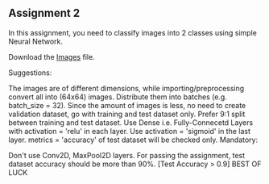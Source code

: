## Assignment 2
In this assignment, you need to classify images into 2 classes using simple Neural Network.

Download the [Images](https://github.com/VarunSriTeja/WIDS--FaceCipher/blob/main/WEEK2/Assignments/Neural%20Network%20Assignment/homer_bart.zip) file.

Suggestions:

The images are of different dimensions, while importing/preprocessing convert all into (64x64) images.
Distribute them into batches (e.g. batch_size = 32).
Since the amount of images is less, no need to create validation dataset, go with training and test dataset only. Prefer 9:1 split between training and test dataset.
Use Dense i.e. Fully-Connecetd Layers with activation = 'relu' in each layer. Use activation = 'sigmoid' in the last layer.
metrics = 'accuracy' of test dataset will be checked only.
Mandatory:

Don't use Conv2D, MaxPool2D layers.
For passing the assignment, test dataset accuracy should be more than 90%. [Test Accuracy > 0.9]
BEST OF LUCK

